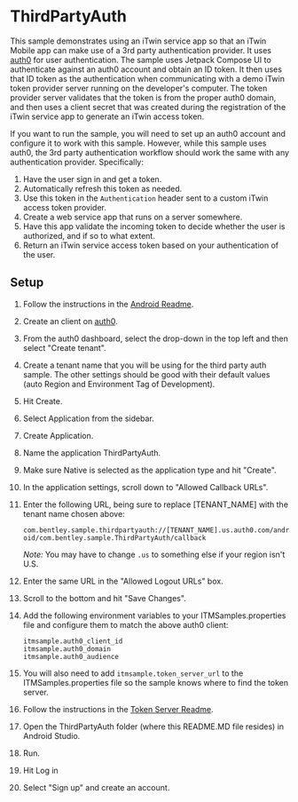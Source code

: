 # ThirdPartyAuth
This sample demonstrates using an iTwin service app so that an iTwin Mobile app can make use of a 3rd party authentication provider. It uses [auth0](https://auth0.com/) for user authentication. The sample uses Jetpack Compose UI to authenticate against an auth0 account and obtain an ID token. It then uses that ID token as the authentication when communicating with a demo iTwin token provider server running on the developer's computer. The token provider server validates that the token is from the proper auth0 domain, and then uses a client secret that was created during the registration of the iTwin service app to generate an iTwin access token.

If you want to run the sample, you will need to set up an auth0 account and configure it to work with this sample. However, while this sample uses auth0, the 3rd party authentication workflow should work the same with any authentication provider. Specifically:

1. Have the user sign in and get a token.
1. Automatically refresh this token as needed.
1. Use this token in the `Authentication` header sent to a custom iTwin access token provider.
1. Create a web service app that runs on a server somewhere.
1. Have this app validate the incoming token to decide whether the user is authorized, and if so to what extent.
1. Return an iTwin service access token based on your authentication of the user.

## Setup

1. Follow the instructions in the [Android Readme](../README.md).
1. Create an client on [auth0](https://auth0.com/).
1. From the auth0 dashboard, select the drop-down in the top left and then select "Create tenant".
1. Create a tenant name that you will be using for the third party auth sample. The other settings should be good with their default values (auto Region and Environment Tag of Development).
1. Hit Create.
1. Select Application from the sidebar.
1. Create Application.
1. Name the application ThirdPartyAuth.
1. Make sure Native is selected as the application type and hit "Create".
1. In the application settings, scroll down to "Allowed Callback URLs".
1. Enter the following URL, being sure to replace [TENANT_NAME] with the tenant name chosen above:

    `com.bentley.sample.thirdpartyauth://[TENANT_NAME].us.auth0.com/android/com.bentley.sample.ThirdPartyAuth/callback`

    _Note:_ You may have to change `.us` to something else if your region isn't U.S.
1. Enter the same URL in the "Allowed Logout URLs" box.
1. Scroll to the bottom and hit "Save Changes".
1. Add the following environment variables to your ITMSamples.properties file and configure them to match the above auth0 client:
    ```
    itmsample.auth0_client_id
    itmsample.auth0_domain
    itmsample.auth0_audience
1. You will also need to add `itmsample.token_server_url` to the ITMSamples.properties file so the sample knows where to find the token server.
1. Follow the instructions in the [Token Server Readme](../../cross-platform/token-server/README.md).
1. Open the ThirdPartyAuth folder (where this README.MD file resides) in Android Studio.
1. Run.
1. Hit Log in
1. Select "Sign up" and create an account.
